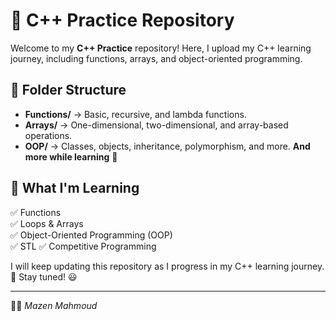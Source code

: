 # 🚀 C++ Practice Repository

Welcome to my **C++ Practice** repository! Here, I upload my C++ learning journey, including functions, arrays, and object-oriented programming.

## 📂 Folder Structure
- **Functions/** → Basic, recursive, and lambda functions.
- **Arrays/** → One-dimensional, two-dimensional, and array-based operations.
- **OOP/** → Classes, objects, inheritance, polymorphism, and more.
**And more while learning** 🔭
## 🌱 What I'm Learning
✅ Functions  
✅ Loops & Arrays  
✅ Object-Oriented Programming (OOP)  
✅ STL
✅ Competitive Programming  

I will keep updating this repository as I progress in my C++ learning journey.🔭
Stay tuned! 😃

---
👨‍💻 *Mazen Mahmoud*
